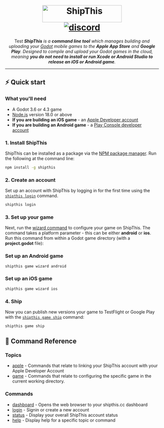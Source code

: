 <h1 align="center">
  <a href="https://shipthis.cc">
    <picture>
    <source height="56" width="260" srcset="https://shipthis.cc/logo_darkmode.svg" media="(prefers-color-scheme: dark)">
    <img height="56" width="260" alt="ShipThis" src="https://shipthis.cc/logo_normal.svg" />
  </a>
  <br>
  <a href="https://discord.gg/gPjn3S99k4">
    <img alt="discord" src="https://img.shields.io/discord/1304144717239554069?style=flat-square&label=%F0%9F%92%AC%20discord&color=00ACD7">
  </a>
</h1>
<p align="center">
Test
  <em><b>ShipThis</b> is a <b>command line tool</b> which manages building and uploading your <a href="https://godotengine.org/">Godot</a> mobile games to the <b>Apple App Store</b> and <b>Google Play</b>. Designed to compile and upload your Godot games in the cloud, meaning <b>you do not need to install or run Xcode or Android Studio to release an iOS or Android game</b>.</em>
</p>

---

## ⚡️ Quick start

### What you'll need

- A Godot 3.6 or 4.3 game
- [Node.js](https://nodejs.org/en/download/) version 18.0 or above
- **If you are building an iOS game** - an [Apple Developer account](https://developer.apple.com)
- **If you are building an Android game** - a [Play Console developer account](https://play.google.com/apps/publish/signup)

### 1. Install ShipThis

ShipThis can be installed as a package via the [NPM package manager](https://www.npmjs.com/). Run the following at the command line:

```bash
npm install -g shipthis
```

### 2. Create an account

Set up an account with ShipThis by logging in for the first time using the [`shipthis login`](https://shipthis.cc/docs/reference/login) command.

```bash
shipthis login
```

### 3. Set up your game

Next, run the [wizard command](https://shipthis.cc/docs/reference/game/wizard) to configure your game on ShipThis. The command takes a platform parameter - this can be either **android** or **ios**. Run this command from within a Godot game directory (with a **project.godot** file):

### Set up an Android game

```bash
shipthis game wizard android
```

### Set up an iOS game

```bash
shipthis game wizard ios
```

### 4. Ship

Now you can publish new versions your game to TestFlight or Google Play with the [`shipthis game ship`](https://shipthis.cc/docs/reference/game/ship) command:

```bash
shipthis game ship
```

## 📖 Command Reference

### Topics

- [apple](https://shipthis.cc/docs/reference/apple) - Commands that relate to linking your ShipThis account with your Apple Developer Account
- [game](https://shipthis.cc/docs/reference/game) - Commands that relate to configuring the specific game in the current working directory.

### Commands

- [dashboard](https://shipthis.cc/docs/reference/dashboard) - Opens the web browser to your shipthis.cc dashboard
- [login](https://shipthis.cc/docs/reference/login) - Signin or create a new account
- [status](https://shipthis.cc/docs/reference/status) - Display your overall ShipThis account status
- [help](https://shipthis.cc/docs/reference/help) - Display help for a specific topic or command
